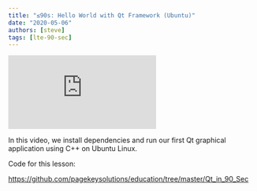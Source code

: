```yaml
---
title: "≤90s: Hello World with Qt Framework (Ubuntu)"
date: "2020-05-06"
authors: [steve]
tags: [lte-90-sec]
---
```


<iframe className="youtube-video-player" src="https://www.youtube.com/embed/d1JGsHc1NGA" title="YouTube video player" frameBorder="0" allow="accelerometer; autoplay; clipboard-write; encrypted-media; gyroscope; picture-in-picture" allowFullScreen></iframe>

In this video, we install dependencies and run our first Qt graphical application using C++ on Ubuntu Linux.

<!--truncate-->

Code for this lesson:

<https://github.com/pagekeysolutions/education/tree/master/Qt_in_90_Sec>